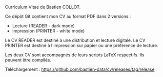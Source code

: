 Curriculum Vitae de Bastien COLLOT.

Ce dépôt Git contient mon CV au format PDF dans 2 versions :
- Lecture (READER - dark mode)
- Impression (PRINTER - white mode)

Le CV READER est destiné à une distribution et lecture digitale.
Le CV PRINTER est destiné à l'impression sur papier ou une préférence de lecture. 

Les deux CV sont accompagnés de leurs scripts LaTeX respectifs. Ils peuvent être compilés. 

Téléchargement : https://github.com/bastien-data/cv/releases/tag/release